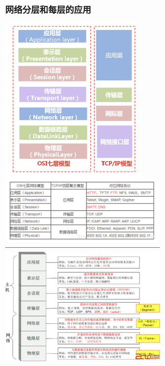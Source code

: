 # 网络分层和每层的应用


<img src="./assets/image-20220327161928203.png" alt="image-20220327161928203" style="zoom:50%;" />


<img src="./assets/image-20220327162334347.png" alt="image-20220327162334347" style="zoom:50%;" />

****

![img](./assets/image-20220422220453330.png)



